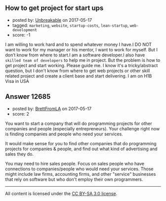 ## How to get project for start ups

- posted by: [Unbreakable](https://stackexchange.com/users/1353588/unbreakable) on 2017-05-17
- tagged: `marketing`, `website`, `startup-costs`, `lean-startup`, `web-development`
- score: -1

I am willing to work hard and to spend whatever money I have.I DO NOT want to work for my manager or his mentor, I want to work for myself. But I don’t know from where to start.I am a software developer.I also have `skilled team of developers` to help me in project. But the problem is how to get project and start working. Please guide me. I know it's a tricky/abstract question, but I don't know from where to get web projects or other skill related project and create a client base and start delivering. I am on H1B Visa in USA


## Answer 12685

- posted by: [BrettFromLA](https://stackexchange.com/users/2813127/brettfromla) on 2017-05-17
- score: 2

You want to start a company that will do programming projects for other companies and people (especially entrepreneurs). Your challenge right now is finding companies and people who need your services.

It would make sense for you to find other companies that do programming projects for companies & people, and find out what kind of advertising and sales they do.

You may need to hire sales people. Focus on sales people who have connections to companies/people who would need your services.  Those might include law firms, accounting firms, and other "service" businesses that rely on software but who don't employ their own programmers.



---

All content is licensed under the [CC BY-SA 3.0 license](https://creativecommons.org/licenses/by-sa/3.0/).

